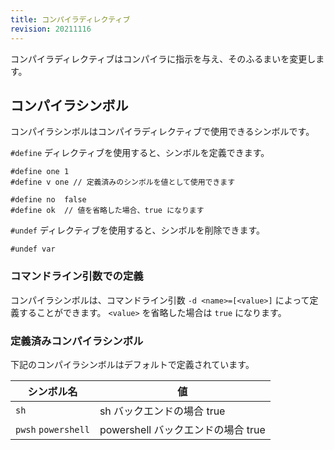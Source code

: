 ```yaml
---
title: コンパイラディレクティブ
revision: 20211116
---
```


コンパイラディレクティブはコンパイラに指示を与え、そのふるまいを変更します。

## コンパイラシンボル

コンパイラシンボルはコンパイラディレクティブで使用できるシンボルです。

`#define` ディレクティブを使用すると、シンボルを定義できます。

```
#define one 1
#define v one // 定義済みのシンボルを値として使用できます

#define no  false
#define ok  // 値を省略した場合、true になります
```

`#undef` ディレクティブを使用すると、シンボルを削除できます。

```
#undef var
```

### コマンドライン引数での定義

コンパイラシンボルは、コマンドライン引数 `-d <name>=[<value>]` によって定義することができます。
`<value>` を省略した場合は `true` になります。

### 定義済みコンパイラシンボル

下記のコンパイラシンボルはデフォルトで定義されています。

| シンボル名         | 値 |
| ------------------ | -- |
|`sh`                | sh バックエンドの場合 true |
|`pwsh` `powershell` | powershell バックエンドの場合 true |

